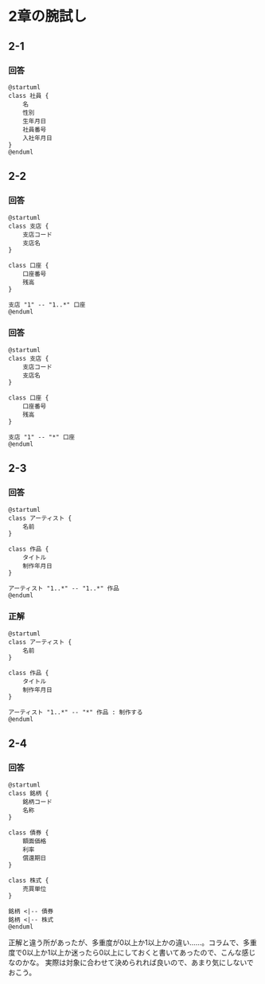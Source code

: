 # 2章の腕試し
## 2-1
### 回答
```puml
@startuml
class 社員 {
    名
    性別
    生年月日
    社員番号
    入社年月日
}
@enduml
```

## 2-2
### 回答
```puml
@startuml
class 支店 {
    支店コード
    支店名
}

class 口座 {
    口座番号
    残高
}

支店 "1" -- "1..*" 口座
@enduml
```

### 回答
```puml
@startuml
class 支店 {
    支店コード
    支店名
}

class 口座 {
    口座番号
    残高
}

支店 "1" -- "*" 口座
@enduml
```

## 2-3
### 回答
```puml
@startuml
class アーティスト {
    名前
}

class 作品 {
    タイトル
    制作年月日
}

アーティスト "1..*" -- "1..*" 作品
@enduml
```

### 正解
```puml
@startuml
class アーティスト {
    名前
}

class 作品 {
    タイトル
    制作年月日
}

アーティスト "1..*" -- "*" 作品 : 制作する
@enduml
```

## 2-4
### 回答
```puml
@startuml
class 銘柄 {
    銘柄コード
    名称
}

class 債券 {
    額面価格
    利率
    償還期日
}

class 株式 {
    売買単位
}

銘柄 <|-- 債券
銘柄 <|-- 株式
@enduml
```

正解と違う所があったが、多重度が0以上か1以上かの違い……。コラムで、多重度で0以上か1以上か迷ったら0以上にしておくと書いてあったので、こんな感じなのかな。
実際は対象に合わせて決められれば良いので、あまり気にしないでおこう。
